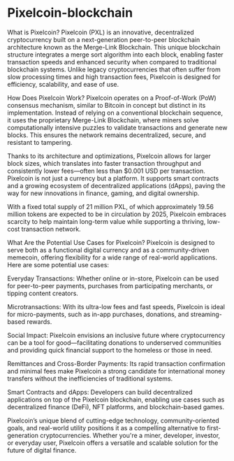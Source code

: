 # Pixelcoin-blockchain

What is Pixelcoin?
Pixelcoin (PXL) is an innovative, decentralized cryptocurrency built on a next-generation peer-to-peer blockchain architecture known as the Merge-Link Blockchain. This unique blockchain structure integrates a merge sort algorithm into each block, enabling faster transaction speeds and enhanced security when compared to traditional blockchain systems. Unlike legacy cryptocurrencies that often suffer from slow processing times and high transaction fees, Pixelcoin is designed for efficiency, scalability, and ease of use.

How Does Pixelcoin Work?
Pixelcoin operates on a Proof-of-Work (PoW) consensus mechanism, similar to Bitcoin in concept but distinct in its implementation. Instead of relying on a conventional blockchain sequence, it uses the proprietary Merge-Link Blockchain, where miners solve computationally intensive puzzles to validate transactions and generate new blocks. This ensures the network remains decentralized, secure, and resistant to tampering.

Thanks to its architecture and optimizations, Pixelcoin allows for larger block sizes, which translates into faster transaction throughput and consistently lower fees—often less than $0.001 USD per transaction. Pixelcoin is not just a currency but a platform. It supports smart contracts and a growing ecosystem of decentralized applications (dApps), paving the way for new innovations in finance, gaming, and digital ownership.

With a fixed total supply of 21 million PXL, of which approximately 19.56 million tokens are expected to be in circulation by 2025, Pixelcoin embraces scarcity to help maintain long-term value while supporting a thriving, low-cost transaction network.

What Are the Potential Use Cases for Pixelcoin?
Pixelcoin is designed to serve both as a functional digital currency and as a community-driven memecoin, offering flexibility for a wide range of real-world applications. Here are some potential use cases:

Everyday Transactions: Whether online or in-store, Pixelcoin can be used for peer-to-peer payments, purchases from participating merchants, or tipping content creators.

Microtransactions: With its ultra-low fees and fast speeds, Pixelcoin is ideal for micro-payments, such as in-app purchases, donations, and streaming-based rewards.

Social Impact: Pixelcoin envisions an inclusive future where cryptocurrency can be a tool for good—facilitating donations to underserved communities and providing quick financial support to the homeless or those in need.

Remittances and Cross-Border Payments: Its rapid transaction confirmation and minimal fees make Pixelcoin a strong candidate for international money transfers without the inefficiencies of traditional systems.

Smart Contracts and dApps: Developers can build decentralized applications on top of the Pixelcoin blockchain, enabling use cases such as decentralized finance (DeFi), NFT platforms, and blockchain-based games.

Pixelcoin’s unique blend of cutting-edge technology, community-oriented goals, and real-world utility positions it as a compelling alternative to first-generation cryptocurrencies. Whether you're a miner, developer, investor, or everyday user, Pixelcoin offers a versatile and scalable solution for the future of digital finance.


